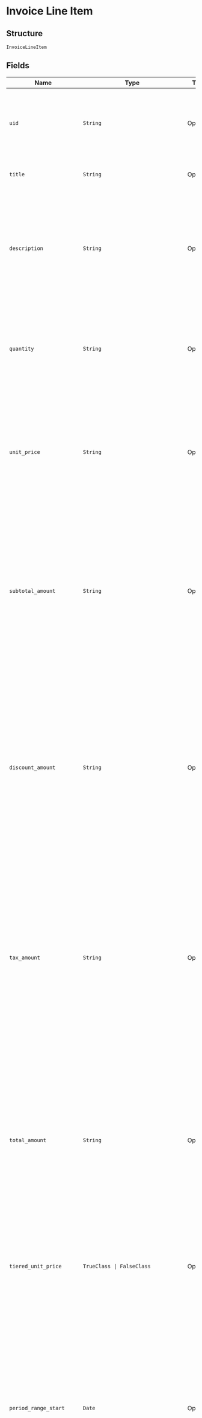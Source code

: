 
# Invoice Line Item

## Structure

`InvoiceLineItem`

## Fields

| Name | Type | Tags | Description |
|  --- | --- | --- | --- |
| `uid` | `String` | Optional | Unique identifier for the line item.  Useful when cross-referencing the line against individual discounts in the `discounts` or `taxes` lists. |
| `title` | `String` | Optional | A short descriptor for the charge or item represented by this line. |
| `description` | `String` | Optional | Detailed description for the charge or item represented by this line.  May include proration details in plain text.<br><br>Note: this string may contain line breaks that are hints for the best display format on the invoice. |
| `quantity` | `String` | Optional | The quantity or count of units billed by the line item.<br><br>This is a decimal number represented as a string. (See "About Decimal Numbers".) |
| `unit_price` | `String` | Optional | The price per unit for the line item.<br><br>When tiered pricing was used (i.e. not every unit was actually priced at the same price) this will be the blended average cost per unit and the `tiered_unit_price` field will be set to `true`. |
| `subtotal_amount` | `String` | Optional | The line subtotal, generally calculated as `quantity * unit_price`. This is the canonical amount of record for the line - when rounding differences are in play, `subtotal_amount` takes precedence over the value derived from `quantity * unit_price` (which may not have the proper precision to exactly equal this amount). |
| `discount_amount` | `String` | Optional | The approximate discount applied to just this line.<br><br>The value is approximated in cases where rounding errors make it difficult to apportion exactly a total discount among many lines. Several lines may have been summed prior to applying the discount to arrive at `discount_amount` for the invoice - backing that out to the discount on a single line may introduce rounding or precision errors. |
| `tax_amount` | `String` | Optional | The approximate tax applied to just this line.<br><br>The value is approximated in cases where rounding errors make it difficult to apportion exactly a total tax among many lines. Several lines may have been summed prior to applying the tax rate to arrive at `tax_amount` for the invoice - backing that out to the tax on a single line may introduce rounding or precision errors. |
| `total_amount` | `String` | Optional | The non-canonical total amount for the line.<br><br>`subtotal_amount` is the canonical amount for a line. The invoice `total_amount` is derived from the sum of the line `subtotal_amount`s and discounts or taxes applied thereafter.  Therefore, due to rounding or precision errors, the sum of line `total_amount`s may not equal the invoice `total_amount`. |
| `tiered_unit_price` | `TrueClass \| FalseClass` | Optional | When `true`, indicates that the actual pricing scheme for the line was tiered, so the `unit_price` shown is the blended average for all units. |
| `period_range_start` | `Date` | Optional | Start date for the period covered by this line. The format is `"YYYY-MM-DD"`.<br><br>* For periodic charges paid in advance, this date will match the billing date, and the end date will be in the future.<br>* For periodic charges paid in arrears (e.g. metered charges), this date will be the date of the previous billing, and the end date will be the current billing date.<br>* For non-periodic charges, this date and the end date will match. |
| `period_range_end` | `Date` | Optional | End date for the period covered by this line. The format is `"YYYY-MM-DD"`.<br><br>* For periodic charges paid in advance, this date will match the next (future) billing date.<br>* For periodic charges paid in arrears (e.g. metered charges), this date will be the date of the current billing date.<br>* For non-periodic charges, this date and the start date will match. |
| `transaction_id` | `Integer` | Optional | - |
| `product_id` | `Integer` | Optional | The ID of the product subscribed when the charge was made.<br><br>This may be set even for component charges, so true product-only (non-component) charges will also have a nil `component_id`. |
| `product_version` | `Integer` | Optional | The version of the product subscribed when the charge was made. |
| `component_id` | `Integer` | Optional | The ID of the component being billed. Will be `nil` for non-component charges. |
| `price_point_id` | `Integer` | Optional | The price point ID of the component being billed. Will be `nil` for non-component charges. |
| `hide` | `TrueClass \| FalseClass` | Optional | - |
| `component_cost_data` | [`InvoiceLineItemComponentCostData`](../../doc/models/invoice-line-item-component-cost-data.md) | Optional | - |
| `product_price_point_id` | `Integer` | Optional | The price point ID of the line item's product |
| `custom_item` | `TrueClass \| FalseClass` | Optional | - |
| `kind` | `String` | Optional | - |

## Example (as JSON)

```json
{
  "uid": "uid4",
  "title": "title0",
  "description": "description4",
  "quantity": "quantity0",
  "unit_price": "unit_price2"
}
```

